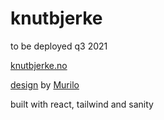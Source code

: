 # knutbjerke

to be deployed q3 2021

[knutbjerke.no](https://www.knutbjerke.no/)

[design](https://www.figma.com/proto/jALj4T9cfTVTmkMuWP27Tx/website?page-id=1%3A2&node-id=3%3A1269&viewport=270%2C374%2C0.094971664249897&scaling=scale-down) by [Murilo](https://www.linkedin.com/in/murilomafra/)

built with react, tailwind and sanity
